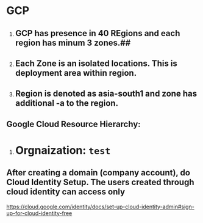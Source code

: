 # GCP
1. ## GCP has presence in 40 REgions and each region has minum 3 zones.##
2. ## Each Zone is an isolated locations. This is deployment area within region.
3. ## Region is denoted as asia-south1 and zone has additional -a to the region.

## Google Cloud Resource Hierarchy:
1. # Orgnaization: ```test```

## After creating a domain (company account), do Cloud Identity Setup. The users created through cloud identity can access only 
https://cloud.google.com/identity/docs/set-up-cloud-identity-admin#sign-up-for-cloud-identity-free
